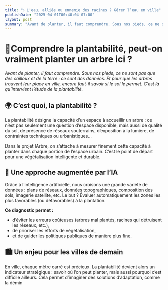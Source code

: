 ```yaml
---
title: "💧 L'eau, alliée ou ennemie des racines ? Gérer l’eau en ville"
publishDate: "2025-04-01T00:40:04-07:00"
layout: post
summary: "Avant de planter, il faut comprendre. Sous nos pieds, ce ne sont pas que des cailloux et de la terre : ce sont des données."
---
```


# 🌱Comprendre la plantabilité, peut-on vraiment planter un arbre ici ?

_Avant de planter, il faut comprendre. Sous nos pieds, ce ne sont pas que des cailloux et de la terre : ce sont des données. Et pour que les arbres trouvent leur place en ville, encore faut-il savoir si le sol le permet. C’est là qu’intervient l’étude de la plantabilité._

## 🌍 C’est quoi, la plantabilité ?

La plantabilité désigne la capacité d’un espace à accueillir un arbre : ce n’est pas seulement une question d’espace disponible, mais aussi de qualité du sol, de présence de réseaux souterrains, d’exposition à la lumière, de contraintes techniques ou urbanistiques…

Dans le projet IArbre, on s’attache à mesurer finement cette capacité à planter dans chaque portion de l’espace urbain. C’est le point de départ pour une végétalisation intelligente et durable.

## 🧠 Une approche augmentée par l’IA

Grâce à l’intelligence artificielle, nous croisons une grande variété de données : plans de réseaux, données topographiques, composition des sols, imagerie satellite, etc. Le but ? Évaluer automatiquement les zones les plus favorables (ou défavorables) à la plantation.

**Ce diagnostic permet :**

- d’éviter les erreurs coûteuses (arbres mal plantés, racines qui détruisent les réseaux, etc.),
- de prioriser les efforts de végétalisation,
- et de guider les politiques publiques de manière plus fine.

## 🏙️ Un enjeu pour les villes de demain

En ville, chaque mètre carré est précieux. La plantabilité devient alors un indicateur stratégique : savoir où l’on peut planter, mais aussi pourquoi c’est difficile ailleurs. Cela permet d’imaginer des solutions d’adaptation, comme la démin
